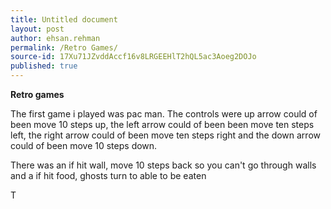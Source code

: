 ```yaml
---
title: Untitled document
layout: post
author: ehsan.rehman
permalink: /Retro Games/
source-id: 17Xu71JZvddAccf16v8LRGEEHlT2hQL5ac3Aoeg2DOJo
published: true
---
```

**Retro games**

The first game i played was pac man. The controls were up arrow could of been move 10 steps up, the left arrow could of been been move ten steps left, the right arrow could of been move ten steps right and the down arrow could of been move 10 steps down.

There was an if hit wall, move 10 steps back so you can't go through walls and a if hit food, ghosts turn to able to be eaten

T

